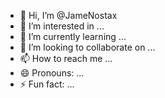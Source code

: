 - 👋 Hi, I’m @JameNostax
- 👀 I’m interested in ...
- 🌱 I’m currently learning ...
- 💞️ I’m looking to collaborate on ...
- 📫 How to reach me ...
- 😄 Pronouns: ...
- ⚡ Fun fact: ...

<!---
JameNostax/JameNostax is a ✨ special ✨ repository because its `README.md` (this file) appears on your GitHub profile.
You can click the Preview link to take a look at your changes.
--->
